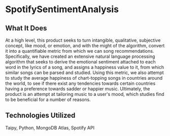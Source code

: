 # SpotifySentimentAnalysis

## What It Does
At a high level, this product seeks to turn intangible, qualitative, subjective concept, like mood, or emotion, and with the might of the algorithm, convert it into a quantifiable metric from which we can song recommendations. Specifically, we have created an extensive natural language processing algorithm that seeks to derive the emotional sentiment attached to each word in the lyrics of a song, and assigns a happiness value to it, from which similar songs can be parsed and studied. Using this metric, we also attempt to study the average happiness of chart-topping songs in countries around the world, to see if there exist any tendencies towards certain countries having a preference towards sadder or happier music. Ultimately, the product is an attempt at tailoring music to a user's mood, which studies find to be beneficial for a number of reasons.

## Technologies Utilized
Taipy, Python, MongoDB Atlas, Spotify API

